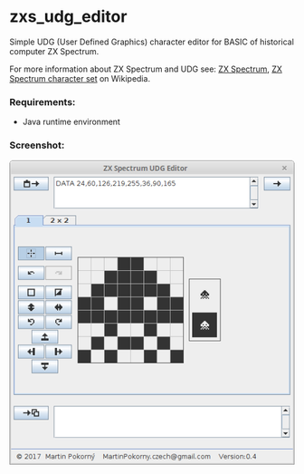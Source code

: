 zxs_udg_editor
==============

Simple UDG (User Defined Graphics) character editor for BASIC of historical computer ZX Spectrum.

For more information about ZX Spectrum and UDG see: 
[ZX Spectrum](https://en.wikipedia.org/wiki/ZX_Spectrum), [ZX Spectrum character set](https://en.wikipedia.org/wiki/ZX_Spectrum_character_set) on Wikipedia.

### Requirements:
- Java runtime environment

### Screenshot:
![screenshot_1](screenshots/Screenshot_v0.4_1.png)
